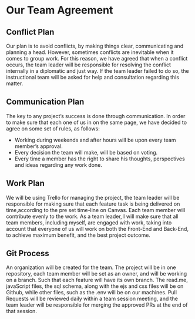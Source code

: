 # Our Team Agreement

## Conflict Plan

Our plan is to avoid conflicts, by making things clear, communicating and planning a head. However, sometimes conflicts are inevitable when it comes to group work. For this reason, we have agreed that when a conflict occurs, the team leader will be responsible for resolving the conflict internally in a diplomatic and just way. If the team leader failed to do so, the instructional team will be asked for help and consultation regarding this matter.

## Communication Plan

The key to any project’s success is done through communication. In order to make sure that each one of us in on the same page, we have decided to agree on some set of rules, as follows:
- Working during weekends and after hours will be upon every team member’s approval.
- Every decision the team will make, will be based on voting.
- Every time a member has the right to share his thoughts, perspectives and ideas regarding any work done.

## Work Plan

We will be using Trello for managing the project, the team leader will be responsible for making sure that each feature task is being delivered on time,according to the pre set time-line on Canvas. 
Each team member will contribute evenly to the work. As a team leader, I will make sure that all team members, including myself, are engaged with work, taking into account that everyone of us will work on both the Front-End and Back-End, to achieve maximum benefit, and the best project outcome.

## Git Process

An organization will be created for the team. The project will be in one repository, each team member will be set as an owner, and will be working on a branch. Such that each feature will have its own branch. The read.me, javaScript files, the sql schema, along with the ejs and css files will be on Github, while other files, such as the .env will be on our machines. Pull Requests will be reviewed daily within a team session meeting, and the team leader will be responsible for merging the approved PRs at the end of that session. 